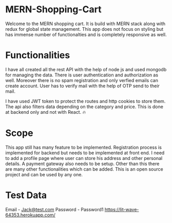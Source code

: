 # MERN-Shopping-Cart

Welcome to the MERN shopping cart. It is build with MERN stack along with redux for global state management.
This app does not focus on styling but has immense number of functionalties and is completely responsive as
well.

# Functionalities

I have all created all the rest API with the help of node js and used mongodb for managing the data. There is user authentication and authorization as well. Moreover there is no spam registration and only verfied emails can create account. User has to verify mail with the help of OTP send to their mail.

I have used JWT token to protect the routes and http cookies to store them. The api also filters data depending on the category and price. This is done at backend only and not with React. 🔥

# Scope

This app still has many feature to be implemented. Registration process is implemented for backend but needs to be implemented at front end. I need to add a profile page where user can store his address and other personal details. A payment gateway also needs to be setup. Other than this there are many other functionalities which can be added. This is an open source project and can be used by any one.

# Test Data

Email - Jack@test.com
Password - Password1
https://lit-wave-64353.herokuapp.com/
